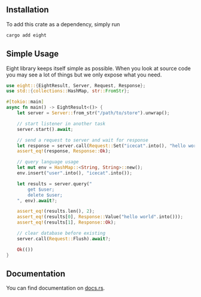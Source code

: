 ## Installation

To add this crate as a dependency, simply run

```bash
cargo add eight
```

## Simple Usage

Eight library keeps itself simple as possible. When you look at source code you may see a lot of things but we only expose what you need.

```rust
use eight::{EightResult, Server, Request, Response};
use std::{collections::HashMap, str::FromStr};

#[tokio::main]
async fn main() -> EightResult<()> {
    let server = Server::from_str("/path/to/store").unwrap();

    // start listener in another task
    server.start().await;

    // send a request to server and wait for response
    let response = server.call(Request::Set("icecat".into(), "hello world".into())).await?;
    assert_eq!(response, Response::Ok);

    // query language usage
    let mut env = HashMap::<String, String>::new();
    env.insert("user".into(), "icecat".into());

    let results = server.query("
        get $user;
        delete $user;
    ", env).await?;

    assert_eq!(results.len(), 2);
    assert_eq!(results[0], Response::Value("hello world".into()));
    assert_eq!(results[1], Response::Ok);

    // clear database before existing
    server.call(Request::Flush).await?;

    Ok(())
}
```

## Documentation

You can find documentation on [docs.rs](https://docs.rs/eight).
